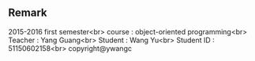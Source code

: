 ## Remark

2015-2016 first semester\<br>
course : object-oriented programming\<br>
Teacher : Yang Guang\<br>
Student : Wang Yu\<br>
Student ID : 51150602158\<br>
copyright@ywangc
